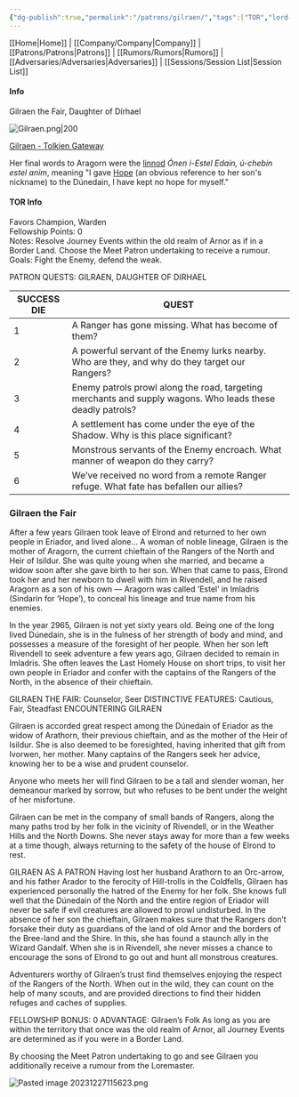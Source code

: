 ```yaml
---
{"dg-publish":true,"permalink":"/patrons/gilraen/","tags":["TOR","lord-of-the-rings","tolkien"]}
---
```


[[Home\|Home]] | [[Company/Company\|Company]] | [[Patrons/Patrons\|Patrons]] | [[Rumors/Rumors\|Rumors]] | [[Adversaries/Adversaries\|Adversaries]] | [[Sessions/Session List\|Session List]]
#### Info
Gilraen the Fair, Daughter of Dírhael 

![Gilraen.png|200](/img/user/zz_assetts/Gilraen.png)

[Gilraen - Tolkien Gateway](https://tolkiengateway.net/wiki/Gilraen)

Her final words to Aragorn were the [linnod](https://tolkiengateway.net/wiki/Linnod "Linnod") _Ónen i-Estel Edain, ú-chebin estel anim_, meaning "I gave [Hope](https://tolkiengateway.net/wiki/Estel "Estel") (an obvious reference to her son's nickname) to the Dúnedain, I have kept no hope for myself."

#### TOR Info
Favors Champion, Warden   
Fellowship Points: 0  
Notes: Resolve Journey Events within the old realm of Arnor as if in a Border Land. Choose the Meet Patron undertaking to receive a rumour.  
Goals: Fight the Enemy, defend the weak.

PATRON QUESTS: GILRAEN,  DAUGHTER OF DIRHAEL  

|  SUCCESS  DIE |  QUEST  | 
| ----- | ----- |
| 1 | A Ranger has gone missing. What has become of them? | 
| 2 | A powerful servant of the Enemy lurks nearby. Who are they, and why do they target our  Rangers?  | 
| 3 | Enemy patrols prowl along the road, targeting  merchants and supply wagons. Who leads these  deadly patrols? |  
| 4 | A settlement has come under the eye of the  Shadow. Why is this place significant?  | 
| 5 | Monstrous servants of the Enemy encroach.  What manner of weapon do they carry? |  
| 6 | We’ve received no word from a remote Ranger  refuge. What fate has befallen our allies? | 

### Gilraen the Fair
After a few years Gilraen took leave of Elrond and
returned to her own people in Eriador, and lived alone…
A woman of noble lineage, Gilraen is the mother of
Aragorn, the current chieftain of the Rangers of the
North and Heir of Isildur. She was quite young when she
married, and became a widow soon after she gave birth
to her son. When that came to pass, Elrond took her and
her newborn to dwell with him in Rivendell, and he raised
Aragorn as a son of his own — Aragorn was called ‘Estel’
in Imladris (Sindarin for ‘Hope’), to conceal his lineage
and true name from his enemies.

In the year 2965, Gilraen is not yet sixty years old.
Being one of the long lived Dúnedain, she is in the fulness
of her strength of body and mind, and possesses a
measure of the foresight of her people. When her son
left Rivendell to seek adventure a few years ago, Gilraen
decided to remain in Imladris. She often leaves the Last
Homely House on short trips, to visit her own people in
Eriador and confer with the captains of the Rangers of
the North, in the absence of their chieftain.

GILRAEN THE FAIR: Counselor, Seer
DISTINCTIVE FEATURES: Cautious, Fair, Steadfast
ENCOUNTERING GILRAEN

Gilraen is accorded great respect among the Dúnedain
of Eriador as the widow of Arathorn, their previous chieftain,
and as the mother of the Heir of Isildur. She is
also deemed to be foresighted, having inherited that gift
from Ivorwen, her mother. Many captains of the Rangers
seek her advice, knowing her to be a wise and prudent
counselor.

Anyone who meets her will find Gilraen to be a tall and
slender woman, her demeanour marked by sorrow, but who
refuses to be bent under the weight of her misfortune.

Gilraen can be met in the company of small bands of
Rangers, along the many paths trod by her folk in the vicinity
of Rivendell, or in the Weather Hills and the North Downs.
She never stays away for more than a few weeks at a time
though, always returning to the safety of the house of Elrond
to rest.

GILRAEN AS A PATRON
Having lost her husband Arathorn to an Orc-arrow,
and his father Arador to the ferocity of Hill-trolls
in the Coldfells, Gilraen has experienced personally the hatred of the Enemy
for her folk. She knows full well that the Dúnedain of the
North and the entire region of Eriador will never be safe
if evil creatures are allowed to prowl undisturbed. In the
absence of her son the chieftain, Gilraen makes sure that
the Rangers don’t forsake their duty as guardians of the
land of old Arnor and the borders of the Bree-land
and the Shire. In this, she has found a staunch ally in the Wizard
Gandalf. When she is in Rivendell, she never misses a chance
to encourage the sons of Elrond to go out and hunt all
monstrous creatures.

Adventurers worthy of Gilraen’s trust find themselves
enjoying the respect of the Rangers of the North. When
out in the wild, they can count on the help of many scouts,
and are provided directions to find their hidden refuges
and caches of supplies.

FELLOWSHIP
BONUS: 0
ADVANTAGE: Gilraen’s Folk
As long as you are within the territory that once was the
old realm of Arnor, all Journey Events are determined as
if you were in a Border Land.

By choosing the Meet Patron undertaking to go and
see Gilraen you additionally receive a rumour from the
Loremaster.


![Pasted image 20231227115623.png](/img/user/zz_assetts/Pasted%20image%2020231227115623.png)